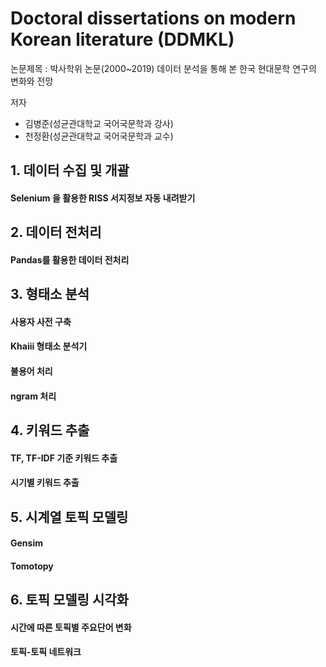 # Doctoral dissertations on modern Korean literature (DDMKL)
논문제목 : 박사학위 논문(2000~2019) 데이터 분석을 통해 본 한국 현대문학 연구의 변화와 전망

저자
* 김병준(성균관대학교 국어국문학과 강사)
* 천정환(성균관대학교 국어국문학과 교수)

## 1. 데이터 수집 및 개괄
#### Selenium 을 활용한 RISS 서지정보 자동 내려받기

## 2. 데이터 전처리
#### Pandas를 활용한 데이터 전처리

## 3. 형태소 분석
#### 사용자 사전 구축
#### Khaiii 형태소 분석기
#### 불용어 처리
#### ngram 처리

## 4. 키워드 추출
#### TF, TF-IDF 기준 키워드 추출
#### 시기별 키워드 추출

## 5. 시계열 토픽 모델링
#### Gensim
#### Tomotopy

## 6. 토픽 모델링 시각화
#### 시간에 따른 토픽별 주요단어 변화
#### 토픽-토픽 네트워크
